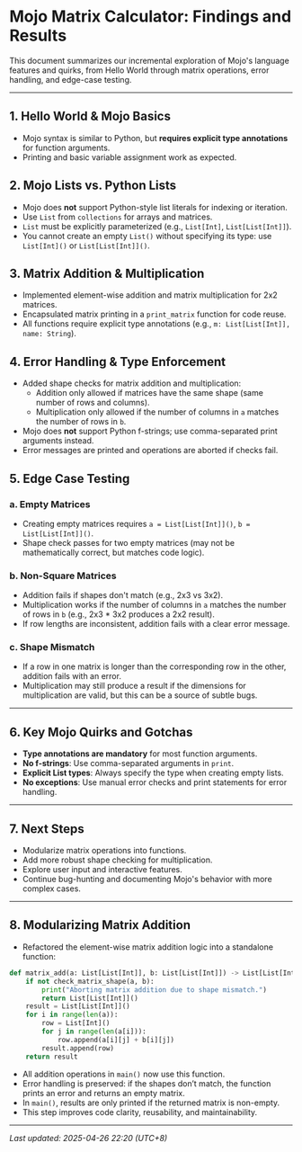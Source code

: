 # Mojo Matrix Calculator: Findings and Results

This document summarizes our incremental exploration of Mojo's language features and quirks, from Hello World through matrix operations, error handling, and edge-case testing.

---

## 1. Hello World & Mojo Basics
- Mojo syntax is similar to Python, but **requires explicit type annotations** for function arguments.
- Printing and basic variable assignment work as expected.

## 2. Mojo Lists vs. Python Lists
- Mojo does **not** support Python-style list literals for indexing or iteration.
- Use `List` from `collections` for arrays and matrices.
- `List` must be explicitly parameterized (e.g., `List[Int]`, `List[List[Int]]`).
- You cannot create an empty `List()` without specifying its type: use `List[Int]()` or `List[List[Int]]()`.

## 3. Matrix Addition & Multiplication
- Implemented element-wise addition and matrix multiplication for 2x2 matrices.
- Encapsulated matrix printing in a `print_matrix` function for code reuse.
- All functions require explicit type annotations (e.g., `m: List[List[Int]], name: String`).

## 4. Error Handling & Type Enforcement
- Added shape checks for matrix addition and multiplication:
  - Addition only allowed if matrices have the same shape (same number of rows and columns).
  - Multiplication only allowed if the number of columns in `a` matches the number of rows in `b`.
- Mojo does **not** support Python f-strings; use comma-separated print arguments instead.
- Error messages are printed and operations are aborted if checks fail.

## 5. Edge Case Testing
### a. Empty Matrices
- Creating empty matrices requires `a = List[List[Int]]()`, `b = List[List[Int]]()`.
- Shape check passes for two empty matrices (may not be mathematically correct, but matches code logic).

### b. Non-Square Matrices
- Addition fails if shapes don't match (e.g., 2x3 vs 3x2).
- Multiplication works if the number of columns in `a` matches the number of rows in `b` (e.g., 2x3 * 3x2 produces a 2x2 result).
- If row lengths are inconsistent, addition fails with a clear error message.

### c. Shape Mismatch
- If a row in one matrix is longer than the corresponding row in the other, addition fails with an error.
- Multiplication may still produce a result if the dimensions for multiplication are valid, but this can be a source of subtle bugs.

---

## 6. Key Mojo Quirks and Gotchas
- **Type annotations are mandatory** for most function arguments.
- **No f-strings**: Use comma-separated arguments in `print`.
- **Explicit List types**: Always specify the type when creating empty lists.
- **No exceptions**: Use manual error checks and print statements for error handling.

---

## 7. Next Steps
- Modularize matrix operations into functions.
- Add more robust shape checking for multiplication.
- Explore user input and interactive features.
- Continue bug-hunting and documenting Mojo's behavior with more complex cases.

---

## 8. Modularizing Matrix Addition

- Refactored the element-wise matrix addition logic into a standalone function:

```python
def matrix_add(a: List[List[Int]], b: List[List[Int]]) -> List[List[Int]]:
    if not check_matrix_shape(a, b):
        print("Aborting matrix addition due to shape mismatch.")
        return List[List[Int]]()
    result = List[List[Int]]()
    for i in range(len(a)):
        row = List[Int]()
        for j in range(len(a[i])):
            row.append(a[i][j] + b[i][j])
        result.append(row)
    return result
```
- All addition operations in `main()` now use this function.
- Error handling is preserved: if the shapes don’t match, the function prints an error and returns an empty matrix.
- In `main()`, results are only printed if the returned matrix is non-empty.
- This step improves code clarity, reusability, and maintainability.

---

_Last updated: 2025-04-26 22:20 (UTC+8)_
